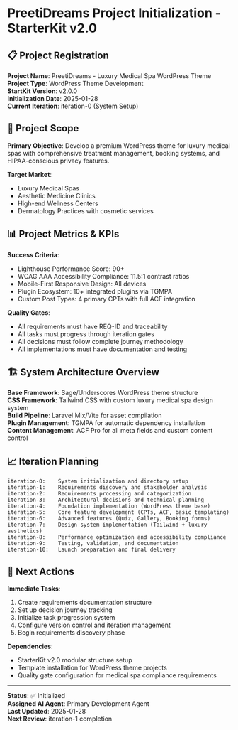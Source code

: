 # PreetiDreams Project Initialization - StarterKit v2.0

## 📋 **Project Registration**

**Project Name**: PreetiDreams - Luxury Medical Spa WordPress Theme  
**Project Type**: WordPress Theme Development  
**StartKit Version**: v2.0.0  
**Initialization Date**: 2025-01-28  
**Current Iteration**: iteration-0 (System Setup)  

## 🎯 **Project Scope**

**Primary Objective**: Develop a premium WordPress theme for luxury medical spas with comprehensive treatment management, booking systems, and HIPAA-conscious privacy features.

**Target Market**: 
- Luxury Medical Spas
- Aesthetic Medicine Clinics  
- High-end Wellness Centers
- Dermatology Practices with cosmetic services

## 📊 **Project Metrics & KPIs**

**Success Criteria**:
- Lighthouse Performance Score: 90+ 
- WCAG AAA Accessibility Compliance: 11.5:1 contrast ratios
- Mobile-First Responsive Design: All devices
- Plugin Ecosystem: 10+ integrated plugins via TGMPA
- Custom Post Types: 4 primary CPTs with full ACF integration

**Quality Gates**:
- All requirements must have REQ-ID and traceability
- All tasks must progress through iteration gates
- All decisions must follow complete journey methodology
- All implementations must have documentation and testing

## 🏗️ **System Architecture Overview**

**Base Framework**: Sage/Underscores WordPress theme structure  
**CSS Framework**: Tailwind CSS with custom luxury medical spa design system  
**Build Pipeline**: Laravel Mix/Vite for asset compilation  
**Plugin Management**: TGMPA for automatic dependency installation  
**Content Management**: ACF Pro for all meta fields and custom content control  

## 📈 **Iteration Planning**

```
iteration-0:    System initialization and directory setup
iteration-1:    Requirements discovery and stakeholder analysis  
iteration-2:    Requirements processing and categorization
iteration-3:    Architectural decisions and technical planning
iteration-4:    Foundation implementation (WordPress theme base)
iteration-5:    Core feature development (CPTs, ACF, basic templating)
iteration-6:    Advanced features (Quiz, Gallery, Booking forms)
iteration-7:    Design system implementation (Tailwind + luxury aesthetics)
iteration-8:    Performance optimization and accessibility compliance
iteration-9:    Testing, validation, and documentation
iteration-10:   Launch preparation and final delivery
```

## 🚀 **Next Actions**

**Immediate Tasks**:
1. Create requirements documentation structure
2. Set up decision journey tracking
3. Initialize task progression system
4. Configure version control and iteration management
5. Begin requirements discovery phase

**Dependencies**:
- StarterKit v2.0 modular structure setup
- Template installation for WordPress theme projects
- Quality gate configuration for medical spa compliance requirements

---

**Status**: ✅ Initialized  
**Assigned AI Agent**: Primary Development Agent  
**Last Updated**: 2025-01-28  
**Next Review**: iteration-1 completion 